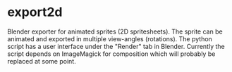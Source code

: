 export2d
========

Blender exporter for animated sprites (2D spritesheets). The sprite can be animated and exported in multiple view-angles (rotations). The python script has a user interface under the "Render" tab in Blender. Currently the script depends on ImageMagick for composition which will probably be replaced at some point.
